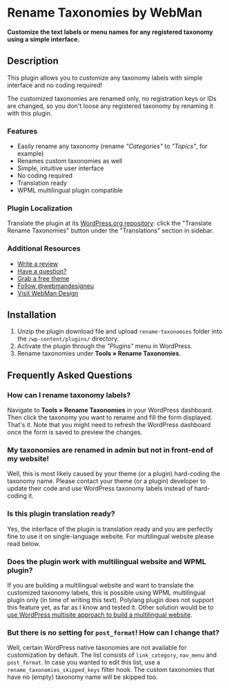 # Rename Taxonomies by WebMan

**Customize the text labels or menu names for any registered taxonomy using a simple interface.**


## Description

This plugin allows you to customize any taxonomy labels with simple interface and no coding required!

The customized taxonomies are renamed only, no registration keys or IDs are changed, so you don't loose any registered taxonomy by renaming it with this plugin.

### Features

* Easily rename any taxonomy (rename *"Categories"* to *"Topics"*, for example)
* Renames custom taxonomies as well
* Simple, intuitive user interface
* No coding required
* Translation ready
* WPML multilingual plugin compatible

### Plugin Localization

Translate the plugin at its [WordPress.org repository](https://wordpress.org/plugins/rename-taxonomies/): click the "Translate Rename Taxonomies" button under the "Translations" section in sidebar.

### Additional Resources

* [Write a review](https://wordpress.org/support/view/plugin-reviews/rename-taxonomies/#postform)
* [Have a question?](https://wordpress.org/support/plugin/rename-taxonomies/)
* [Grab a free theme](https://profiles.wordpress.org/webmandesign/#content-themes)
* [Follow @webmandesigneu](https://twitter.com/webmandesigneu/)
* [Visit WebMan Design](http://www.webmandesign.eu)


## Installation

1. Unzip the plugin download file and upload `rename-taxonomies` folder into the `/wp-content/plugins/` directory.
2. Activate the plugin through the *"Plugins"* menu in WordPress.
3. Rename taxonomies under **Tools &raquo; Rename Taxonomies**.


## Frequently Asked Questions

### How can I rename taxonomy labels?

Navigate to **Tools &raquo; Rename Taxonomies** in your WordPress dashboard. Then click the taxonomy you want to rename and fill the form displayed. That's it. Note that you might need to refresh the WordPress dashboard once the form is saved to preview the changes.

### My taxonomies are renamed in admin but not in front-end of my website!

Well, this is most likely caused by your theme (or a plugin) hard-coding the taxonomy name. Please contact your theme (or a plugin) developer to update their code and use WordPress taxonomy labels instead of hard-coding it.

### Is this plugin translation ready?

Yes, the interface of the plugin is translation ready and you are perfectly fine to use it on single-language website. For multilingual website please read below.

### Does the plugin work with multilingual website and WPML plugin?

If you are building a multilingual website and want to translate the customized taxonomy labels, this is possible using WPML multilingual plugin only (in time of writing this text). Polylang plugin does not support this feature yet, as far as I know and tested it. Other solution would be to [use WordPress multisite approach to build a multilingual website](https://wordpress.tv/2016/01/16/alexandre-simard-elise-desaulniers-multilingual-content-wp/).

### But there is no setting for `post_format`! How can I change that?

Well, certain WordPress native taxonomies are not available for customization by default. The list consists of `link_category`, `nav_menu` and `post_format`. In case you wanted to edit this list, use a `rename_taxonomies_skipped_keys` filter hook. The custom taxonomies that have no (empty) taxonomy name will be skipped too.
